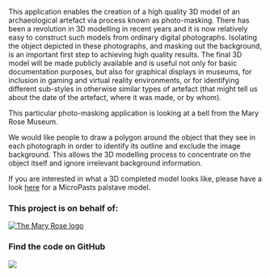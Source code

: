 This application enables the creation of a high quality 3D model of an archaeological artefact via process known as photo-masking. There has been a revolution in 3D modelling in recent years and it is now relatively easy to construct such models from ordinary digital photographs. Isolating the object depicted in these photographs, and masking out the background, is an important first step to achieving high quality results. The final 3D model will be made publicly available and is useful not only for basic documentation purposes, but also for graphical displays in museums, for inclusion in gaming and virtual reality environments, or for identifying different sub-styles in otherwise similar types of artefact (that might tell us about the date of the artefact, where it was made, or by whom).

This particular photo-masking application is looking at a bell from the Mary Rose Museum.

We would like people to draw a polygon around the object that they see in each photograph in order to identify its outline and exclude the image background. This allows the 3D modelling process to concentrate on the object itself and ignore irrelevant background information.

If you are interested in what a 3D completed model looks like, please have a look  [here](https://sketchfab.com/micropasts) for a MicroPasts palstave model.

### This project is on behalf of:

[![The Mary Rose logo](http://micropasts.org/wp-content/uploads/2015/05/MaryRose-logo1-e1432132777657.jpg)](http://www.maryrose.org) 

### Find the code on GitHub

[![](http://micropasts-other.s3.amazonaws.com/other/github_logo.png)](https://github.com/MicroPasts/maryrose-bell)